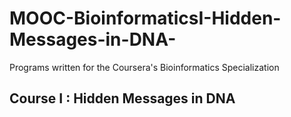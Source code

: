 # MOOC-BioinformaticsI-Hidden-Messages-in-DNA-
Programs written for the Coursera's Bioinformatics Specialization 

## Course I : Hidden Messages in DNA

